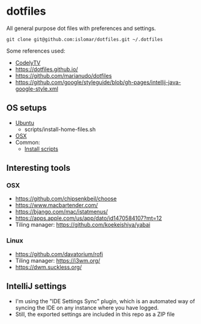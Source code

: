 # dotfiles
All general purpose dot files with preferences and settings.

`git clone git@github.com:islomar/dotfiles.git ~/.dotfiles`

Some references used:

* [CodelyTV](https://github.com/CodelyTV/dotfiles)
* https://dotfiles.github.io/
* https://github.com/marianudo/dotfiles
* https://github.com/google/styleguide/blob/gh-pages/intellij-java-google-style.xml

## OS setups
* [Ubuntu](./install_ubuntu_apps.sh)
  * scripts/install-home-files.sh
* [OSX](./install_osx_apps.sh)
* Common: 
  * [Install scripts](./install_scripts.sh)

## Interesting tools
### OSX
* https://github.com/chipsenkbeil/choose
* https://www.macbartender.com/
* https://bjango.com/mac/istatmenus/
* https://apps.apple.com/us/app/dato/id1470584107?mt=12
* Tiling manager: https://github.com/koekeishiya/yabai


### Linux
* https://github.com/davatorium/rofi
* Tiling manager: https://i3wm.org/
* https://dwm.suckless.org/

## IntelliJ settings
* I'm using the "IDE Settings Sync" plugin, which is an automated way of syncing the IDE on any instance where you have logged.
* Still, the exported settings are included in this repo as a ZIP file
